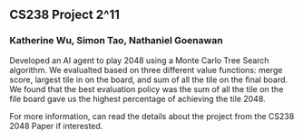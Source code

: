 ## CS238 Project 2^11
### Katherine Wu, Simon Tao, Nathaniel Goenawan

Developed an AI agent to play 2048 using a Monte Carlo Tree Search algorithm. We evalualted based on three different value functions: merge score, largest tile in on the board, and sum of all the tile on the final board. We found that the best evaluation policy was the sum of all the tile on the file board gave us the highest percentage of achieving the tile 2048. 

For more information, can read the details about the project from the CS238 2048 Paper if interested.
